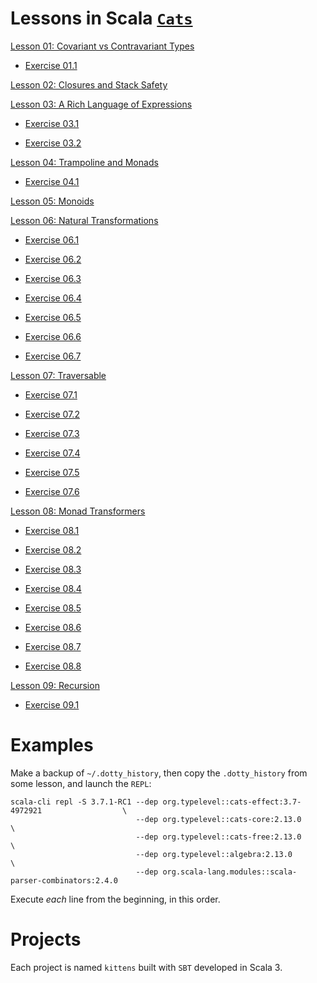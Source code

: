 Lessons in Scala [`Cats`](https://typelevel.org/cats/typeclasses.html#type-classes-in-cats)
===========================================================================================

[Lesson 01: Covariant vs Contravariant Types](https://github.com/sjbiaga/kittens/blob/main/covariant-1-contravariant/README.md)

  - [Exercise 01.1](https://github.com/sjbiaga/kittens/blob/main/covariant-2-contravariant/README.md#exercise-011)

[Lesson 02: Closures and Stack Safety](https://github.com/sjbiaga/kittens/blob/main/queens-1-native/README.md)

[Lesson 03: A Rich Language of Expressions](https://github.com/sjbiaga/kittens/blob/main/expr-01-trait/README.md)

  - [Exercise 03.1](https://github.com/sjbiaga/kittens/blob/main/expr-CoflatMap/README.md#exercise-031)

  - [Exercise 03.2](https://github.com/sjbiaga/kittens/blob/main/expr-09-ring/README.md#exercise-032)

[Lesson 04: Trampoline and Monads](https://github.com/sjbiaga/kittens/blob/main/queens-3-trampoline/README.md)

  - [Exercise 04.1](https://github.com/sjbiaga/kittens/blob/main/kleisli-2-trampoline/README.md#exercise-041)

[Lesson 05: Monoids](https://github.com/sjbiaga/kittens/blob/main/monoid-1-option/README.md)

[Lesson 06: Natural Transformations](https://github.com/sjbiaga/kittens/blob/main/nat-2-trampoline/README.md)

  - [Exercise 06.1](https://github.com/sjbiaga/kittens/blob/main/expr-simplify/README.md#exercise-061)

  - [Exercise 06.2](https://github.com/sjbiaga/kittens/blob/main/expr-paired/README.md#exercise-062)

  - [Exercise 06.3](https://github.com/sjbiaga/kittens/blob/main/expr-tree/README.md#exercise-063)

  - [Exercise 06.4](https://github.com/sjbiaga/kittens/blob/main/expr-eert/README.md#exercise-064)

  - [Exercise 06.5](https://github.com/sjbiaga/kittens/blob/main/eval-1-function0/README.md#exercise-065)

  - [Exercise 06.6](https://github.com/sjbiaga/kittens/blob/main/eval-2-expr-tree/README.md#exercise-066)

  - [Exercise 06.7](https://github.com/sjbiaga/kittens/blob/main/nat-4-list/README.md#exercise-067)

[Lesson 07: Traversable](https://github.com/sjbiaga/kittens/blob/main/traverse-1-list/README.md)

  - [Exercise 07.1](https://github.com/sjbiaga/kittens/blob/main/traverse-1-list/README.md#exercise-071)

  - [Exercise 07.2](https://github.com/sjbiaga/kittens/blob/main/traverse-3-lazylist/README.md#exercise-072)

  - [Exercise 07.3](https://github.com/sjbiaga/kittens/blob/main/traverse-3-lazylist/README.md#exercise-073)

  - [Exercise 07.4](https://github.com/sjbiaga/kittens/blob/main/traverse-5-set-expr/README.md#exercise-074)

  - [Exercise 07.5](https://github.com/sjbiaga/kittens/blob/main/traverse-6-list/README.md#exercise-075)

  - [Exercise 07.6](https://github.com/sjbiaga/kittens/blob/main/traverse-7-poke/README.md#exercise-076)

[Lesson 08: Monad Transformers](https://github.com/sjbiaga/kittens/blob/main/mt-1-compose/README.md)

  - [Exercise 08.1](https://github.com/sjbiaga/kittens/blob/main/mt-6-WriterT/README.md#exercise-081)

  - [Exercise 08.2](https://github.com/sjbiaga/kittens/blob/main/mt-8-ExprT/README.md#exercise-082)

  - [Exercise 08.3](https://github.com/sjbiaga/kittens/blob/main/mt-7-StateT/README.md#exercise-083)

  - [Exercise 08.4](https://github.com/sjbiaga/kittens/blob/main/mt-7-StateT/README.md#exercise-084)

  - [Exercise 08.5](https://github.com/sjbiaga/kittens/blob/main/mt-7-StateT/README.md#exercise-085)

  - [Exercise 08.6](https://github.com/sjbiaga/kittens/blob/main/mt-7-StateT/README.md#exercise-086)

  - [Exercise 08.7](https://github.com/sjbiaga/kittens/blob/main/mt-8-ExprT/README.md#exercise-087)

  - [Exercise 08.8](https://github.com/sjbiaga/kittens/blob/main/mt-9-WriterT-Validated/README.md#exercise-088)

[Lesson 09: Recursion](https://github.com/sjbiaga/kittens/blob/main/recursion-1-lambda-calculus/README.md)

  - [Exercise 09.1](https://github.com/sjbiaga/kittens/blob/main/recursion-2-schemes/README.md#exercise-091)

Examples
========

Make a backup of `~/.dotty_history`, then copy the `.dotty_history` from some lesson, and launch the `REPL`:

    scala-cli repl -S 3.7.1-RC1 --dep org.typelevel::cats-effect:3.7-4972921                  \
                                --dep org.typelevel::cats-core:2.13.0                         \
                                --dep org.typelevel::cats-free:2.13.0                         \
                                --dep org.typelevel::algebra:2.13.0                           \
                                --dep org.scala-lang.modules::scala-parser-combinators:2.4.0

Execute _each_ line from the beginning, in this order.

Projects
========

Each project is named `kittens` built with `SBT` developed in Scala 3.
